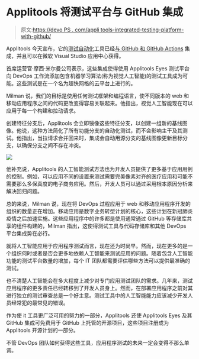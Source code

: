 # Applitools 将测试平台与 GitHub 集成

> 原文:[https://devo PS . com/appli tools-integrated-testing-platform-with-github/](https://devops.com/applitools-integrates-testing-platform-with-github/)

Applitools 今天宣布，它的[测试自动化](https://devops.com/?s=test%20automation)工具已经[与 GitHub 和 GitHub Actions](https://www.prnewswire.com/news-releases/applitools-announces-integrations-with-github-actions-and-microsoft-visual-studio-app-center-301160553.html) 集成，并且可以在微软 Visual Studio 应用中心获得。

首席运营官·摩西·米尔曼公司表示，这些集成使得使用 Applitools Eyes 测试平台向 DevOps 工作流添加包含机器学习算法(称为视觉人工智能)的测试工具成为可能。这些测试是在一个名为超快网格的云平台上进行的。

Milman 说，我们的目标是使用任何测试框架和编程语言，使不同版本的 web 和移动应用程序之间的代码更改变得容易关联起来。他指出，视觉人工智能现在可以应用于每一个构建和拉动请求。

创建特征分支后，Applitools 会立即镜像这些特征分支，以创建一组新的基线图像。他说，这种方法简化了所有功能分支的自动化测试，而不会影响主干及其测试。他指出，当拉请求合并回来时，集成会自动用源分支的基线图像更新目标分支，以确保分支之间不存在冲突。

![](../Images/fce8a830256b4dcd3430593d59393fa4.png)

他补充说，Applitools 的人工智能测试方法也为开发人员提供了更多基于应用用例的控制。例如，可以应用不同的设置来测试需要完美像素对齐的医疗应用和可能不需要那么多保真度的电子商务应用。然后，开发人员可以通过采用根本原因分析来解决回归问题。

总的来说，Milman 说，现在将 DevOps 过程应用于 web 和移动应用程序开发的组织的数量正在增加。移动应用是数字业务转型计划的核心，这些计划在新冠肺炎疫情之后加速实施。这些应用程序中的许多都是使用通常通过 GitHub 等存储库共享的组件构建的，Milman 指出，这使得测试工具与代码存储库和其他 DevOps 平台集成势在必行。

就将人工智能应用于应用程序测试而言，现在还为时尚早。然而，现在更多的是一个组织何时或者是否会更多地依赖人工智能来测试应用的问题。随着包含人工智能功能的测试平台数量的增加，每个 IT 团队都需要评估哪些方法可以提供最准确的测试。

也不清楚人工智能会在多大程度上减少对专门应用测试团队的需求。几年来，测试应用程序的更多责任已经转移到了开发人员身上。然而，在部署应用程序之前对其进行独立的测试审查总是一个好主意。测试工具中的人工智能能力应该减少开发人员经常犯的最常见的错误。

作为使 it 工具更广泛可用的努力的一部分，Applitools 还使 Applitools Eyes 及其 GitHub 集成可免费用于 GitHub 上托管的开源项目，这些项目注册成为 Applitools 开源计划的一部分。

不管 DevOps 团队如何获得这些工具，应用程序测试的未来一定会变得不那么单调。